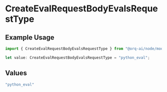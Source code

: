# CreateEvalRequestBodyEvalsRequestType

## Example Usage

```typescript
import { CreateEvalRequestBodyEvalsRequestType } from "@orq-ai/node/models/operations";

let value: CreateEvalRequestBodyEvalsRequestType = "python_eval";
```

## Values

```typescript
"python_eval"
```